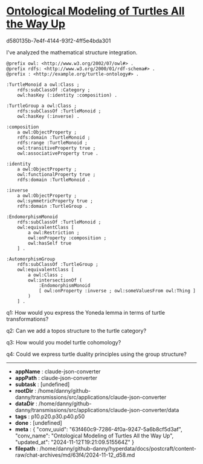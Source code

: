 # [Ontological Modeling of Turtles All the Way Up](https://claude.ai/chat/63f460c9-7286-4f0a-9247-5a6b8cf5d3af)

d580135b-7e4f-4144-93f2-4ff5e4bda301

 I've analyzed the mathematical structure integration.

```turtle
@prefix owl: <http://www.w3.org/2002/07/owl#> .
@prefix rdfs: <http://www.w3.org/2000/01/rdf-schema#> .
@prefix : <http://example.org/turtle-ontology#> .

:TurtleMonoid a owl:Class ;
    rdfs:subClassOf :Category ;
    owl:hasKey (:identity :composition) .

:TurtleGroup a owl:Class ;
    rdfs:subClassOf :TurtleMonoid ;
    owl:hasKey (:inverse) .

:composition 
    a owl:ObjectProperty ;
    rdfs:domain :TurtleMonoid ;
    rdfs:range :TurtleMonoid ;
    owl:transitiveProperty true ;
    owl:associativeProperty true .

:identity 
    a owl:ObjectProperty ;
    owl:functionalProperty true ;
    rdfs:domain :TurtleMonoid .

:inverse 
    a owl:ObjectProperty ;
    owl:symmetricProperty true ;
    rdfs:domain :TurtleGroup .

:EndomorphismMonoid 
    rdfs:subClassOf :TurtleMonoid ;
    owl:equivalentClass [
        a owl:Restriction ;
        owl:onProperty :composition ;
        owl:hasSelf true
    ] .

:AutomorphismGroup 
    rdfs:subClassOf :TurtleGroup ;
    owl:equivalentClass [
        a owl:Class ;
        owl:intersectionOf (
            :EndomorphismMonoid
            [ owl:onProperty :inverse ; owl:someValuesFrom owl:Thing ]
        )
    ] .
```

q1: How would you express the Yoneda lemma in terms of turtle transformations?

q2: Can we add a topos structure to the turtle category?

q3: How would you model turtle cohomology?

q4: Could we express turtle duality principles using the group structure?

---

* **appName** : claude-json-converter
* **appPath** : claude-json-converter
* **subtask** : [undefined]
* **rootDir** : /home/danny/github-danny/transmissions/src/applications/claude-json-converter
* **dataDir** : /home/danny/github-danny/transmissions/src/applications/claude-json-converter/data
* **tags** : p10.p20.p30.p40.p50
* **done** : [undefined]
* **meta** : {
  "conv_uuid": "63f460c9-7286-4f0a-9247-5a6b8cf5d3af",
  "conv_name": "Ontological Modeling of Turtles All the Way Up",
  "updated_at": "2024-11-12T19:21:09.515564Z"
}
* **filepath** : /home/danny/github-danny/hyperdata/docs/postcraft/content-raw/chat-archives/md/63f4/2024-11-12_d58.md